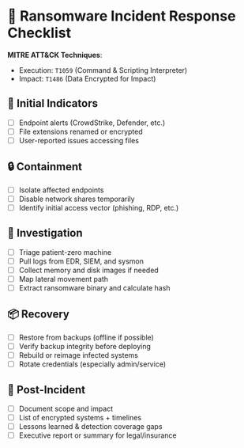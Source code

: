 # 🔐 Ransomware Incident Response Checklist

**MITRE ATT&CK Techniques**:  
- Execution: `T1059` (Command & Scripting Interpreter)  
- Impact: `T1486` (Data Encrypted for Impact)

## 🚨 Initial Indicators
- [ ] Endpoint alerts (CrowdStrike, Defender, etc.)
- [ ] File extensions renamed or encrypted
- [ ] User-reported issues accessing files

## 🔒 Containment
- [ ] Isolate affected endpoints
- [ ] Disable network shares temporarily
- [ ] Identify initial access vector (phishing, RDP, etc.)

## 🧪 Investigation
- [ ] Triage patient-zero machine
- [ ] Pull logs from EDR, SIEM, and sysmon
- [ ] Collect memory and disk images if needed
- [ ] Map lateral movement path
- [ ] Extract ransomware binary and calculate hash

## 📦 Recovery
- [ ] Restore from backups (offline if possible)
- [ ] Verify backup integrity before deploying
- [ ] Rebuild or reimage infected systems
- [ ] Rotate credentials (especially admin/service)

## 📄 Post-Incident
- [ ] Document scope and impact
- [ ] List of encrypted systems + timelines
- [ ] Lessons learned & detection coverage gaps
- [ ] Executive report or summary for legal/insurance

